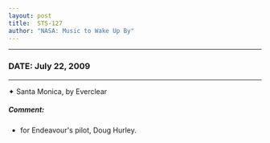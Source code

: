 ```yaml
---
layout: post
title:  STS-127
author: "NASA: Music to Wake Up By"
---
```


----
### DATE: July 22, 2009
----
✦ Santa Monica, by Everclear

##### Comment:
* for Endeavour's pilot, Doug Hurley.
